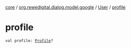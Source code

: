 [core](../../index.md) / [org.rewedigital.dialog.model.google](../index.md) / [User](index.md) / [profile](./profile.md)

# profile

`val profile: `[`Profile`](-profile/index.md)`?`